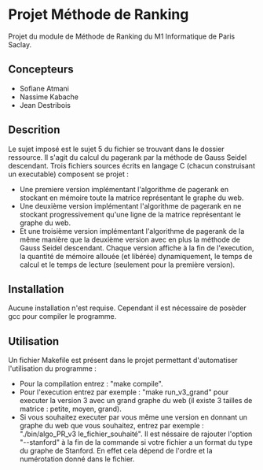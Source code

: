 # Projet Méthode de Ranking

Projet du module de Méthode de Ranking du M1 Informatique de Paris Saclay.

## Concepteurs

* Sofiane Atmani
* Nassime Kabache
* Jean Destribois

## Descrition

Le sujet imposé est le sujet 5 du fichier se trouvant dans le dossier ressource.
Il s'agit du calcul du pagerank par la méthode de Gauss Seidel descendant.
Trois fichiers sources écrits en langage C (chacun construisant un executable) composent se projet :
* Une premiere version implémentant l'algorithme de pagerank en stockant en mémoire toute la matrice représentant le graphe du web.
* Une deuxième version implémentant l'algorithme de pagerank en ne stockant progressivement qu'une ligne de la matrice représentant le graphe du web.
* Et une troisième version implémentant l'algorithme de pagerank de la même manière que la deuxième version avec en plus la méthode de Gauss Seidel descendant.
Chaque version affiche à la fin de l'execution, la quantité de mémoire allouée (et libérée) dynamiquement, le temps de calcul et le temps de lecture (seulement pour la première version).

## Installation

Aucune installation n'est requise.
Cependant il est nécessaire de posèder gcc pour compiler le programme.

## Utilisation

Un fichier Makefile est présent dans le projet permettant d'automatiser l'utilisation du programme : 
* Pour la compilation entrez : "make compile".
* Pour l'execution entrez par exemple : "make run_v3_grand" pour executer la version 3 avec un grand graphe du web (il existe 3 tailles de matrice : petite, moyen, grand).
* Si vous souhaitez executer par vous même une version en donnant un graphe du web que vous souhaitez, entrez par exemple : "./bin/algo_PR_v3 le_fichier_souhaité". Il est néssaire de rajouter l'option "--stanford" à la fin de la commande si votre fichier a un format du type du graphe de Stanford. En effet cela dépend de l'ordre et la numérotation donné dans le fichier.

